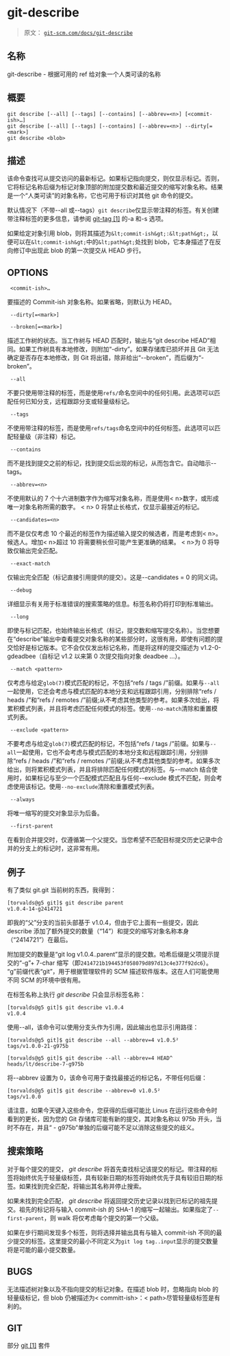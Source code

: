 # git-describe

> 原文： [`git-scm.com/docs/git-describe`](https://git-scm.com/docs/git-describe)

## 名称

git-describe - 根据可用的 ref 给对象一个人类可读的名称

## 概要

```
git describe [--all] [--tags] [--contains] [--abbrev=<n>] [<commit-ish>…​]
git describe [--all] [--tags] [--contains] [--abbrev=<n>] --dirty[=<mark>]
git describe <blob>
```

## 描述

该命令查找可从提交访问的最新标记。如果标记指向提交，则仅显示标记。否则，它将标记名称后缀为标记对象顶部的附加提交数和最近提交的缩写对象名称。结果是一个“人类可读”的对象名称，它也可用于标识对其他 git 命令的提交。

默认情况下（不带--all 或--tags）`git describe`仅显示带注释的标签。有关创建带注释标签的更多信息，请参阅 [git-tag [1]](https://git-scm.com/docs/git-tag) 的-a 和-s 选项。

如果给定对象引用 blob，则将其描述为`&lt;commit-ish&gt;:&lt;path&gt;`，以便可以在`&lt;commit-ish&gt;`中的`&lt;path&gt;`处找到 blob，它本身描述了在反向修订中出现此 blob 的第一次提交从 HEAD 步行。

## OPTIONS

```
 <commit-ish>…​ 
```

要描述的 Commit-ish 对象名称。如果省略，则默认为 HEAD。

```
 --dirty[=<mark>] 
```

```
 --broken[=<mark>] 
```

描述工作树的状态。当工作树与 HEAD 匹配时，输出与“git describe HEAD”相同。如果工作树具有本地修改，则附加“-dirty”。如果存储库已损坏并且 Git 无法确定是否存在本地修改，则 Git 将出错，除非给出“--broken”，而后缀为“-broken”。

```
 --all 
```

不要只使用带注释的标签，而是使用`refs/`命名空间中的任何引用。此选项可以匹配任何已知分支，远程跟踪分支或轻量级标记。

```
 --tags 
```

不使用带注释的标签，而是使用`refs/tags`命名空间中的任何标签。此选项可以匹配轻量级（非注释）标记。

```
 --contains 
```

而不是找到提交之前的标记，找到提交后出现的标记，从而包含它。自动暗示--tags。

```
 --abbrev=<n> 
```

不使用默认的 7 个十六进制数字作为缩写对象名称，而是使用&lt; n&gt;数字，或形成唯一对象名称所需的数字。 &lt; n&gt; 0 将禁止长格式，仅显示最接近的标记。

```
 --candidates=<n> 
```

而不是仅仅考虑 10 个最近的标签作为描述输入提交的候选者，而是考虑到&lt; n&gt;。候选人。增加&lt; n&gt;超过 10 将需要稍长但可能产生更准确的结果。 &lt; n&gt;为 0 将导致仅输出完全匹配。

```
 --exact-match 
```

仅输出完全匹配（标记直接引用提供的提交）。这是--candidates = 0 的同义词。

```
 --debug 
```

详细显示有关用于标准错误的搜索策略的信息。标签名称仍将打印到标准输出。

```
 --long 
```

即使与标记匹配，也始终输出长格式（标记，提交数和缩写提交名称）。当您想要在“describe”输出中查看提交对象名称的某些部分时，这很有用，即使有问题的提交恰好是标记版本。它不会仅仅发出标记名称，而是将这样的提交描述为 v1.2-0-gdeadbee（自标记 v1.2 以来第 0 次提交指向对象 deadbee ...）。

```
 --match <pattern> 
```

仅考虑与给定`glob(7)`模式匹配的标记，不包括“refs / tags /”前缀。如果与`--all`一起使用，它还会考虑与模式匹配的本地分支和远程跟踪引用，分别排除“refs / heads /”和“refs / remotes /”前缀;从不考虑其他类型的参考。如果多次给出，将累积模式列表，并且将考虑匹配任何模式的标签。使用`--no-match`清除和重置模式列表。

```
 --exclude <pattern> 
```

不要考虑与给定`glob(7)`模式匹配的标记，不包括“refs / tags /”前缀。如果与`--all`一起使用，它也不会考虑与模式匹配的本地分支和远程跟踪引用，分别排除“refs / heads /”和“refs / remotes /”前缀;从不考虑其他类型的参考。如果多次给出，则将累积模式列表，并且将排除匹配任何模式的标签。与--match 结合使用时，如果标记与至少一个匹配模式匹配且与任何--exclude 模式不匹配，则会考虑使用该标记。使用`--no-exclude`清除和重置模式列表。

```
 --always 
```

将唯一缩写的提交对象显示为后备。

```
 --first-parent 
```

在看到合并提交时，仅遵循第一个父提交。当您希望不匹配目标提交历史记录中合并的分支上的标记时，这非常有用。

## 例子

有了类似 git.git 当前树的东西，我得到：

```
[torvalds@g5 git]$ git describe parent
v1.0.4-14-g2414721
```

即我的“父”分支的当前头部基于 v1.0.4，但由于它上面有一些提交，因此 describe 添加了额外提交的数量（“14”）和提交的缩写对象名称本身（“2414721”）在最后。

附加提交的数量是“git log v1.0.4..parent”显示的提交数。哈希后缀是父项提示提交的“-g”+ 7-char 缩写（即`2414721b194453f058079d897d13c4e377f92dc6`）。 “g”前缀代表“git”，用于根据管理软件的 SCM 描述软件版本。这在人们可能使用不同 SCM 的环境中很有用。

在标签名称上执行 _git describe_ 只会显示标签名称：

```
[torvalds@g5 git]$ git describe v1.0.4
v1.0.4
```

使用--all，该命令可以使用分支头作为引用，因此输出也显示引用路径：

```
[torvalds@g5 git]$ git describe --all --abbrev=4 v1.0.5²
tags/v1.0.0-21-g975b
```

```
[torvalds@g5 git]$ git describe --all --abbrev=4 HEAD^
heads/lt/describe-7-g975b
```

将--abbrev 设置为 0，该命令可用于查找最接近的标记名，不带任何后缀：

```
[torvalds@g5 git]$ git describe --abbrev=0 v1.0.5²
tags/v1.0.0
```

请注意，如果今天键入这些命令，您获得的后缀可能比 Linus 在运行这些命令时看到的更长，因为您的 Git 存储库可能有新的提交，其对象名称以 975b 开头，当时不存在，并且“ - g975b“单独的后缀可能不足以消除这些提交的歧义。

## 搜索策略

对于每个提交的提交， _git describe_ 将首先查找标记该提交的标记。带注释的标签将始终优先于轻量级标签，具有较新日期的标签将始终优先于具有较旧日期的标签。如果找到完全匹配，将输出其名称并停止搜索。

如果未找到完全匹配， _git describe_ 将返回提交历史记录以找到已标记的祖先提交。祖先的标记将与输入 commit-ish 的 SHA-1 的缩写一起输出。如果指定了`--first-parent`，则 walk 将仅考虑每个提交的第一个父级。

如果在步行期间发现多个标签，则将选择并输出具有与输入 commit-ish 不同的最少提交的标签。这里提交的最小不同定义为`git log tag..input`显示的提交数量将是可能的最小提交数量。

## BUGS

无法描述树对象以及不指向提交的标记对象。在描述 blob 时，忽略指向 blob 的轻量级标记，但 blob 仍被描述为&lt; committ-ish&gt;：&lt; path&gt;尽管轻量级标签是有利的。

## GIT

部分 [git [1]](https://git-scm.com/docs/git) 套件
